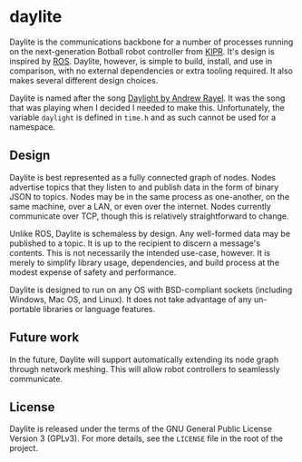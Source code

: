 # daylite

Daylite is the communications backbone for a number of processes running on the
next-generation Botball robot controller from [KIPR](http://kipr.org/). It's design is inspired by
[ROS](http://www.ros.org/). Daylite, however, is simple to build, install, and use in comparison, with
no external dependencies or extra tooling required. It also makes several different design choices.

Daylite is named after the song [Daylight by Andrew Rayel](https://www.youtube.com/watch?v=DV7YAkIaD44).
It was the song that was playing when I decided I needed to make this. Unfortunately, the variable
`daylight` is defined in `time.h` and as such cannot be used for a namespace.

## Design

Daylite is best represented as a fully connected graph of nodes. Nodes advertise
topics that they listen to and publish data in the form of binary JSON to topics.
Nodes may be in the same process as one-another, on the same machine, over a LAN,
or even over the internet. Nodes currently communicate over TCP, though this is relatively
straightforward to change.

Unlike ROS, Daylite is schemaless by design. Any well-formed data may be published
to a topic. It is up to the recipient to discern a message's contents. This is not
necessarily the intended use-case, however. It is merely to simplify library usage,
dependencies, and build process at the modest expense of safety and performance.

Daylite is designed to run on any OS with BSD-compliant sockets (including Windows, Mac OS, and Linux).
It does not take advantage of any un-portable libraries or language features.

## Future work

In the future, Daylite will support automatically extending its node graph through network meshing.
This will allow robot controllers to seamlessly communicate.

## License

Daylite is released under the terms of the GNU General Public License Version 3 (GPLv3). For more details, see the
`LICENSE` file in the root of the project.
